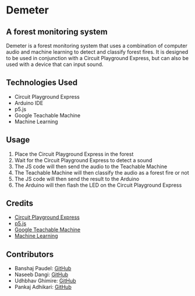 # Demeter
## A forest monitoring system

Demeter is a forest monitoring system that uses a combination of computer audio and machine learning to detect and classify forest fires. It is designed to be used in conjunction with a Circuit Playground Express, but can also be used with a device that can input sound.

## Technologies Used
- Circuit Playground Express
- Arduino IDE
- p5.js
- Google Teachable Machine
- Machine Learning

## Usage
1. Place the Circuit Playground Express in the forest
2. Wait for the Circuit Playground Express to detect a sound
3. The JS code will then send the audio to the Teachable Machine
4. The Teachable Machine will then classify the audio as a forest fire or not
5. The JS code will then send the result to the Arduino
6. The Arduino will then flash the LED on the Circuit Playground Express

## Credits
- [Circuit Playground Express](https://learn.adafruit.com/adafruit-circuit-playground-express)
- [p5.js](https://p5js.org/)
- [Google Teachable Machine](https://teachablemachine.withgoogle.com/)
- [Machine Learning](https://en.wikipedia.org/wiki/Machine_learning)

## Contributors
- Banshaj Paudel: [GitHub](https://github.com/BhairuTribrid)
- Naseeb Dangi: [GitHub](https://github.com/naseeb0)
- Udhbhav Ghimire: [GitHub](https://github.com/udbhavghimire)
- Pankaj Adhikari: [GitHub](https://github.com/Pankaj809)